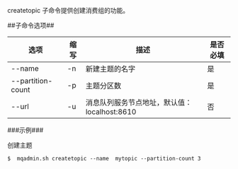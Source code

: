 createtopic 子命令提供创建消费组的功能。

##子命令选项##

|选项       |缩写 |描述                                                   |是否必填|
|-----------|-----|----------------------------------------------------|--------|
|--name     |-n   |新建主题的名字                                             |是      |
|--partition-count    |-p   |主题分区数     |是|
|--url      |-u   |消息队列服务节点地址，默认值：localhost:8610|否|

###示例###

创建主题

   ```lang-javascript
   $  mqadmin.sh createtopic --name  mytopic --partition-count 3
   ```